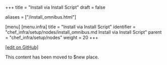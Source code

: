 +++
title = "Install via Install Script"
draft = false

aliases = ["/install_omnibus.html"]

[menu]
  [menu.infra]
    title = "Install via Install Script"
    identifier = "chef_infra/setup/nodes/install_omnibus.md Install via Install Script"
    parent = "chef_infra/setup/nodes"
    weight = 20
+++

[\[edit on GitHub\]](https://github.com/chef/chef-web-docs/blob/master/content/install_omnibus.md)

This content has been moved to $new place.
